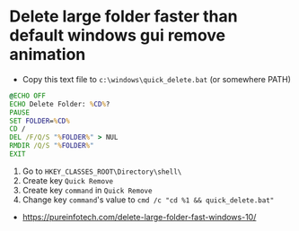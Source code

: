 # Delete large folder faster than default windows gui remove animation
* Copy this text file to `c:\windows\quick_delete.bat` (or somewhere PATH)
```bat
@ECHO OFF
ECHO Delete Folder: %CD%?
PAUSE
SET FOLDER=%CD%
CD /
DEL /F/Q/S "%FOLDER%" > NUL
RMDIR /Q/S "%FOLDER%"
EXIT
```
1. Go to `HKEY_CLASSES_ROOT\Directory\shell\`
2. Create key `Quick Remove`
3. Create key `command` in `Quick Remove`
4. Change key `command`'s value to `cmd /c "cd %1 && quick_delete.bat"`
* https://pureinfotech.com/delete-large-folder-fast-windows-10/